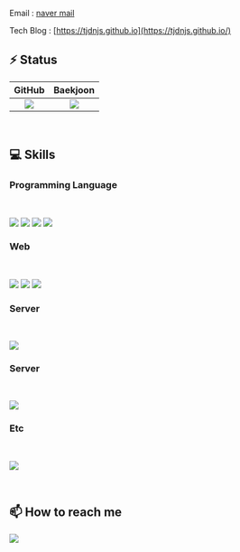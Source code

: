Email : [naver mail](mailto:2seowon@naver.com)

Tech Blog : [https://tjdnjs.github.io](https://tjdnjs.github.io/)


<h2>⚡ Status</h2>

|GitHub|Baekjoon|
|:---:|:---:|
| <img src="https://github-readme-stats.vercel.app/api?username=Tjdnjs&show_icons=true&theme=tokyonight&icon_color=AA0017"> | <img src="http://mazassumnida.wtf/api/v2/generate_badge?boj=2seowon"> |


<br>

<h2>💻 Skills</h2>

<h3>Programming Language</h3><br>
<p>
<img src="https://img.shields.io/badge/python-3670A0?style=for-the-badge&logo=python&logoColor=ffdd54">
<img src="https://img.shields.io/badge/c-%2300599C.svg?style=for-the-badge&logo=c&logoColor=white">
<img src="https://img.shields.io/badge/c++-%2300599C.svg?style=for-the-badge&logo=c%2B%2B&logoColor=white">
<img src="https://img.shields.io/badge/r-%23276DC3.svg?style=for-the-badge&logo=r&logoColor=white">
</p>

<h3>Web</h3><br>
<p>
<img src="https://img.shields.io/badge/html5-%23E34F26.svg?style=for-the-badge&logo=html5&logoColor=white">
<img src="https://img.shields.io/badge/css3-%231572B6.svg?style=for-the-badge&logo=css3&logoColor=white">
<img src="https://img.shields.io/badge/javascript-%23323330.svg?style=for-the-badge&logo=javascript&logoColor=%23F7DF1E">
</p>

<h3>Server</h3><br>
<p>
<img src="https://img.shields.io/badge/flask-%23000.svg?style=for-the-badge&logo=flask&logoColor=white">
</p>

<h3>Server</h3><br>
<p>
<img src="https://img.shields.io/badge/mysql-%2300f.svg?style=for-the-badge&logo=mysql&logoColor=white">
</p>

<h3>Etc</h3><br>
<p>
<img src="https://img.shields.io/badge/markdown-%23000000.svg?style=for-the-badge&logo=markdown&logoColor=white">
</p>

<br>

<h2>📫 How to reach me</h2>

  <a href="https://www.instagram.com/s__won_._/" target="_blank"><img src="https://img.shields.io/badge/Instagram-%23E4405F.svg?style=for-the-badge&logo=INSTAGRAM&logoColor=white"/></a>


